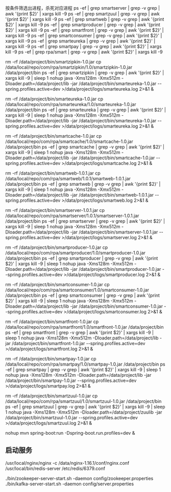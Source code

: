 按条件筛选出进程，杀死对应进程
ps -ef | grep smartserver | grep -v grep | awk '{print $2}' | xargs kill -9 
ps -ef | grep smartzuul | grep -v grep | awk '{print $2}' | xargs kill -9
ps -ef | grep smartweb | grep -v grep | awk '{print $2}' | xargs kill -9
ps -ef | grep smartproducer | grep -v grep | awk '{print $2}' | xargs kill -9
ps -ef | grep smartfront | grep -v grep | awk '{print $2}' | xargs kill -9
ps -ef | grep smartconsumer | grep -v grep | awk '{print $2}' | xargs kill -9
ps -ef | grep smarteureka | grep -v grep | awk '{print $2}' | xargs kill -9
ps -ef | grep smartpay | grep -v grep | awk '{print $2}' | xargs kill -9
ps -ef | grep rpa/smart | grep -v grep | awk '{print $2}' | xargs kill -9



rm -rf /data/project/bin/smartzipkin-1.0.jar
cp /data/local/repo/com/rpa/smartzipkin/1.0/smartzipkin-1.0.jar /data/project/bin
ps -ef | grep smartzipkin | grep -v grep | awk '{print $2}' | xargs kill -9 | sleep 1
nohup java -Xms128m -Xmx512m  -Dloader.path=/data/project/lib -jar /data/project/bin/smarteureka-1.0.jar --spring.profiles.active=dev >/data/project/logs/smarteureka.log 2>&1 &



rm -rf /data/project/bin/smarteureka-1.0.jar
cp /data/local/repo/com/rpa/smarteureka/1.0/smarteureka-1.0.jar /data/project/bin
ps -ef | grep smarteureka | grep -v grep | awk '{print $2}' | xargs kill -9 | sleep 1
nohup java -Xms128m -Xmx512m  -Dloader.path=/data/project/lib -jar /data/project/bin/smarteureka-1.0.jar --spring.profiles.active=dev >/data/project/logs/smarteureka.log 2>&1 &



rm -rf /data/project/bin/smartcache-1.0.jar
cp /data/local/repo/com/rpa/smartcache/1.0/smartcache-1.0.jar /data/project/bin
ps -ef | grep smartcache | grep -v grep | awk '{print $2}' | xargs kill -9 | sleep 1
nohup java -Xms128m -Xmx512m  -Dloader.path=/data/project/lib -jar /data/project/bin/smartcache-1.0.jar --spring.profiles.active=dev >/data/project/logs/smartcache.log 2>&1 &

rm -rf /data/project/bin/smartweb-1.0.1.jar
cp /data/local/repo/com/rpa/smartweb/1.0.1/smartweb-1.0.1.jar /data/project/bin
ps -ef | grep smartweb | grep -v grep | awk '{print $2}' | xargs kill -9 | sleep 1
nohup java -Xms128m -Xmx512m  -Dloader.path=/data/project/lib -jar /data/project/bin/smartweb-1.0.1.jar --spring.profiles.active=dev >/data/project/logs/smartweb.log 2>&1 &


rm -rf /data/project/bin/smartserver-1.0.1.jar
cp /data/local/repo/com/rpa/smartserver/1.0.1/smartserver-1.0.1.jar /data/project/bin
ps -ef | grep smartserver | grep -v grep | awk '{print $2}' | xargs kill -9 | sleep 1
nohup java -Xms128m -Xmx512m  -Dloader.path=/data/project/lib -jar /data/project/bin/smartserver-1.0.1.jar --spring.profiles.active=dev >/data/project/logs/smartserver.log 2>&1 &


rm -rf /data/project/bin/smartproducer-1.0.jar
cp /data/local/repo/com/rpa/smartproducer/1.0/smartproducer-1.0.jar /data/project/bin
ps -ef | grep smartproducer | grep -v grep | awk '{print $2}' | xargs kill -9 | sleep 1
nohup java -Xms128m -Xmx512m  -Dloader.path=/data/project/lib -jar /data/project/bin/smartproducer-1.0.jar --spring.profiles.active=dev >/data/project/logs/smartproducer.log 2>&1 &

rm -rf /data/project/bin/smartconsumer-1.0.jar
cp /data/local/repo/com/rpa/smartconsumer/1.0/smartconsumer-1.0.jar /data/project/bin
ps -ef | grep smartconsumer | grep -v grep | awk '{print $2}' | xargs kill -9 | sleep 1
nohup java -Xms128m -Xmx512m  -Dloader.path=/data/project/lib -jar /data/project/bin/smartconsumer-1.0.jar  --spring.profiles.active=dev >/data/project/logs/smartconsumer.log 2>&1 &

rm -rf /data/project/bin/smartfront-1.0.jar
cp /data/local/repo/com/rpa/smartfront/1.0/smartfront-1.0.jar /data/project/bin
ps -ef | grep smartfront | grep -v grep | awk '{print $2}' | xargs kill -9 | sleep 1
nohup java -Xms128m -Xmx512m  -Dloader.path=/data/project/lib -jar /data/project/bin/smartfront-1.0.jar  --spring.profiles.active=dev >/data/project/logs/smartfront.log 2>&1 &


rm -rf /data/project/bin/smartpay-1.0.jar
cp /data/local/repo/com/rpa/smartpay/1.0/smartpay-1.0.jar /data/project/bin
ps -ef | grep smartpay | grep -v grep | awk '{print $2}' | xargs kill -9 | sleep 1
nohup java -Xms128m -Xmx512m  -Dloader.path=/data/project/lib -jar /data/project/bin/smartpay-1.0.jar --spring.profiles.active=dev >/data/project/logs/smartpay.log 2>&1 &

rm -rf /data/project/bin/smartzuul-1.0.jar
cp /data/local/repo/com/rpa/smartzuul/1.0/smartzuul-1.0.jar /data/project/bin
ps -ef | grep smartzuul | grep -v grep | awk '{print $2}' | xargs kill -9 | sleep 1
nohup java -Xms128m -Xmx512m  -Dloader.path=/data/project/zuulib -jar /data/project/bin/smartzuul-1.0.jar --spring.profiles.active=dev >/data/project/logs/smartzuul.log 2>&1 &

nohup mvn spring-boot:run -Dspring-boot.run.profiles=dev &


## 启动服务 ##

/usr/local/nginx/nginx -c /data/nginx-1.16.1/conf/nginx.conf
/usr/local/bin/redis-server /etc/redis/6379.conf

./bin/zookeeper-server-start.sh -daemon config/zookeeper.properties
./bin/kafka-server-start.sh -daemon config/server.properties


